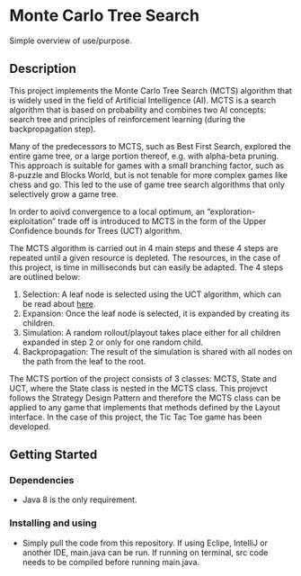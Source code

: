 # Monte Carlo Tree Search

Simple overview of use/purpose.

## Description

This project implements the Monte Carlo Tree Search (MCTS) algorithm that is widely used in the field of Artificial Intelligence (AI). MCTS is a search algorithm that is based on probability and combines two AI concepts: search tree and principles of reinforcement learning (during the backpropagation step). 

Many of the predecessors to MCTS, such as Best First Search, explored the entire game tree, or a large portion thereof, e.g. with alpha-beta pruning. This approach is suitable for games with a small branching factor, such as 8-puzzle and Blocks World, but is not tenable for more complex games like chess and go. This led to the use of game tree search algorithms that only selectively grow a game tree. 

In order to aoivd convergence to a local optimum, an “exploration-exploitation” trade off is introduced to MCTS in the form of the Upper Confidence bounds for Trees (UCT) algorithm.

The MCTS algorithm is carried out in 4 main steps and these 4 steps are repeated until a given resource is depleted. The resources, in the case of this project, is time in milliseconds but can easily be adapted. The 4 steps are outlined below:

  1. Selection: A leaf node is selected using the UCT algorithm, which can be read about [here](http://www.cs.cornell.edu/courses/cs6700/2016sp/lectures/CS6700-UCT.pdf).
  2. Expansion: Once the leaf node is selected, it is expanded by creating its children.
  3. Simulation: A random rollout/playout takes place either for all children expanded in step 2 or only for one random child.
  4. Backpropagation: The result of the simulation is shared with all nodes on the path from the leaf to the root.

The MCTS portion of the project consists of 3 classes: MCTS, State and UCT, where the State class is nested in the MCTS class. This projevct follows the Strategy Design Pattern and therefore the MCTS class can be applied to any game that implements that methods defined by the Layout interface. In the case of this project, the Tic Tac Toe game has been developed.

## Getting Started

### Dependencies

* Java 8 is the only requirement. 

### Installing and using

* Simply pull the code from this repository. If using Eclipe, IntelliJ or another IDE, main.java can be run. If running on terminal, src code needs to be compiled before running main.java.
